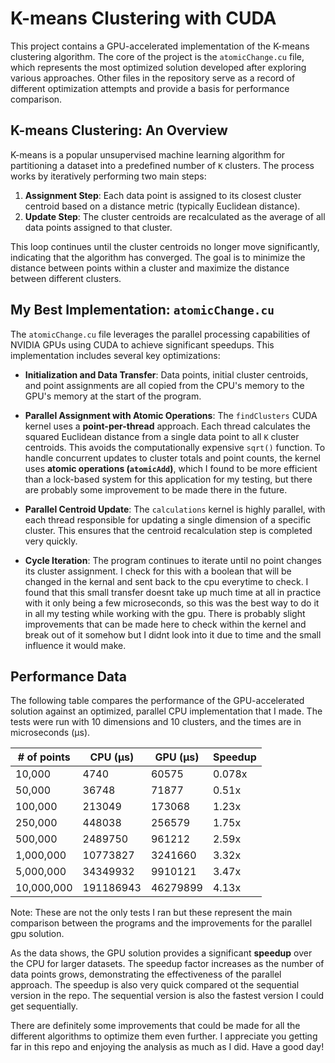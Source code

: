 # K-means Clustering with CUDA

This project contains a GPU-accelerated implementation of the K-means clustering algorithm. The core of the project is the `atomicChange.cu` file, which represents the most optimized solution developed after exploring various approaches. Other files in the repository serve as a record of different optimization attempts and provide a basis for performance comparison.

## K-means Clustering: An Overview

K-means is a popular unsupervised machine learning algorithm for partitioning a dataset into a predefined number of `K` clusters. The process works by iteratively performing two main steps:

1.  **Assignment Step**: Each data point is assigned to its closest cluster centroid based on a distance metric (typically Euclidean distance).
2.  **Update Step**: The cluster centroids are recalculated as the average of all data points assigned to that cluster.

This loop continues until the cluster centroids no longer move significantly, indicating that the algorithm has converged. The goal is to minimize the distance between points within a cluster and maximize the distance between different clusters.

## My Best Implementation: `atomicChange.cu`

The `atomicChange.cu` file leverages the parallel processing capabilities of NVIDIA GPUs using CUDA to achieve significant speedups. This implementation includes several key optimizations:

-   **Initialization and Data Transfer**: Data points, initial cluster centroids, and point assignments are all copied from the CPU's memory to the GPU's memory at the start of the program.

-   **Parallel Assignment with Atomic Operations**: The `findClusters` CUDA kernel uses a **point-per-thread** approach. Each thread calculates the squared Euclidean distance from a single data point to all `K` cluster centroids. This avoids the computationally expensive `sqrt()` function. To handle concurrent updates to cluster totals and point counts, the kernel uses **atomic operations (`atomicAdd`)**, which I found to be more efficient than a lock-based system for this application for my testing, but there are probably some improvement to be made there in the future.

-   **Parallel Centroid Update**: The `calculations` kernel is highly parallel, with each thread responsible for updating a single dimension of a specific cluster. This ensures that the centroid recalculation step is completed very quickly.

-   **Cycle Iteration**: The program continues to iterate until no point changes its cluster assignment. I check for this with a boolean that will be changed in the kernal and sent back to the cpu everytime to check. I found that this small transfer doesnt take up much time at all in practice with it only being a few microseconds, so this was the best way to do it in all my testing while working with the gpu. There is probably slight improvements that can be made here to check within the kernel and break out of it somehow but I didnt look into it due to time and the small influence it would make.

## Performance Data

The following table compares the performance of the GPU-accelerated solution against an optimized, parallel CPU implementation that I made. The tests were run with 10 dimensions and 10 clusters, and the times are in microseconds (µs).

| # of points | CPU (µs) | GPU (µs) | Speedup |
|-------------|----------|----------|---------|
| 10,000      | 4740     | 60575    | 0.078x  |
| 50,000      | 36748    | 71877    | 0.51x   |
| 100,000     | 213049   | 173068   | 1.23x   |
| 250,000     | 448038   | 256579   | 1.75x   |
| 500,000     | 2489750  | 961212   | 2.59x   |
| 1,000,000   | 10773827 | 3241660  | 3.32x   |
| 5,000,000   | 34349932 | 9910121  | 3.47x   |
| 10,000,000  | 191186943| 46279899 | 4.13x   |

Note: These are not the only tests I ran but these represent the main comparison between the programs and the improvements for the parallel gpu solution.

As the data shows, the GPU solution provides a significant **speedup** over the CPU for larger datasets. The speedup factor increases as the number of data points grows, demonstrating the effectiveness of the parallel approach. The speedup is also very quick compared ot the sequential version in the repo. The sequential version is also the fastest version I could get sequentially. 

There are definitely some improvements that could be made for all the different algorithms to optimize them even further. I appreciate you getting far in this repo and enjoying the analysis as much as I did. Have a good day!